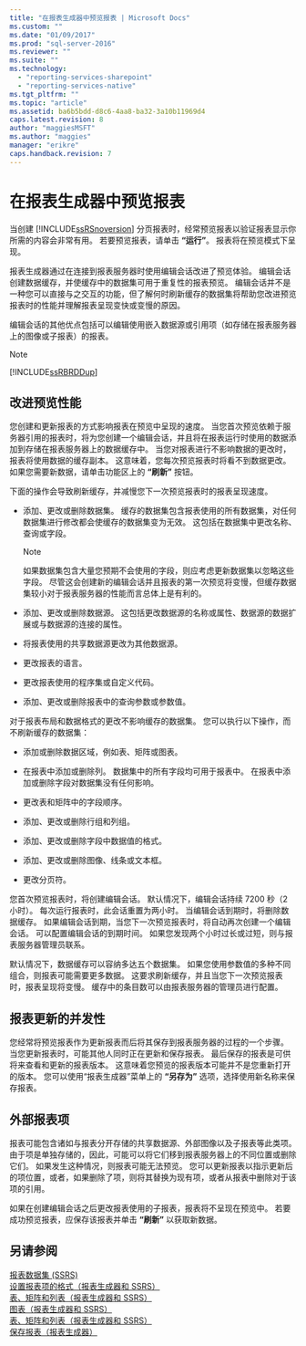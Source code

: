 ```yaml
---
title: "在报表生成器中预览报表 | Microsoft Docs"
ms.custom: ""
ms.date: "01/09/2017"
ms.prod: "sql-server-2016"
ms.reviewer: ""
ms.suite: ""
ms.technology: 
  - "reporting-services-sharepoint"
  - "reporting-services-native"
ms.tgt_pltfrm: ""
ms.topic: "article"
ms.assetid: ba6b5bdd-d8c6-4aa8-ba32-3a10b11969d4
caps.latest.revision: 8
author: "maggiesMSFT"
ms.author: "maggies"
manager: "erikre"
caps.handback.revision: 7
---
```

# 在报表生成器中预览报表
  当创建 [!INCLUDE[ssRSnoversion](../../includes/ssrsnoversion-md.md)] 分页报表时，经常预览报表以验证报表显示你所需的内容会非常有用。 若要预览报表，请单击 **“运行”**。 报表将在预览模式下呈现。  
  
 报表生成器通过在连接到报表服务器时使用编辑会话改进了预览体验。 编辑会话创建数据缓存，并使缓存中的数据集可用于重复性的报表预览。 编辑会话并不是一种您可以直接与之交互的功能，但了解何时刷新缓存的数据集将帮助您改进预览报表时的性能并理解报表呈现变快或变慢的原因。  
  
 编辑会话的其他优点包括可以编辑使用嵌入数据源或引用项（如存储在报表服务器上的图像或子报表）的报表。  
  
> [!NOTE]  
>  [!INCLUDE[ssRBRDDup](../../includes/ssrbrddup-md.md)]  
  
## 改进预览性能  
 您创建和更新报表的方式影响报表在预览中呈现的速度。 当您首次预览依赖于服务器引用的报表时，将为您创建一个编辑会话，并且将在报表运行时使用的数据添加到存储在报表服务器上的数据缓存中。 当您对报表进行不影响数据的更改时，报表将使用数据的缓存副本。 这意味着，您每次预览报表时将看不到数据更改。 如果您需要新数据，请单击功能区上的 **“刷新”** 按钮。  
  
 下面的操作会导致刷新缓存，并减慢您下一次预览报表时的报表呈现速度。  
  
-   添加、更改或删除数据集。 缓存的数据集包含报表使用的所有数据集，对任何数据集进行修改都会使缓存的数据集变为无效。 这包括在数据集中更改名称、查询或字段。  
  
    > [!NOTE]  
    >  如果数据集包含大量您预期不会使用的字段，则应考虑更新数据集以忽略这些字段。 尽管这会创建新的编辑会话并且报表的第一次预览将变慢，但缓存数据集较小对于报表服务器的性能而言总体上是有利的。  
  
-   添加、更改或删除数据源。 这包括更改数据源的名称或属性、数据源的数据扩展或与数据源的连接的属性。  
  
-   将报表使用的共享数据源更改为其他数据源。  
  
-   更改报表的语言。  
  
-   更改报表使用的程序集或自定义代码。  
  
-   添加、更改或删除报表中的查询参数或参数值。  
  
 对于报表布局和数据格式的更改不影响缓存的数据集。 您可以执行以下操作，而不刷新缓存的数据集：  
  
-   添加或删除数据区域，例如表、矩阵或图表。  
  
-   在报表中添加或删除列。 数据集中的所有字段均可用于报表中。 在报表中添加或删除字段对数据集没有任何影响。  
  
-   更改表和矩阵中的字段顺序。  
  
-   添加、更改或删除行组和列组。  
  
-   添加、更改或删除字段中数据值的格式。  
  
-   添加、更改或删除图像、线条或文本框。  
  
-   更改分页符。  
  
 您首次预览报表时，将创建编辑会话。 默认情况下，编辑会话持续 7200 秒（2 小时）。 每次运行报表时，此会话重置为两小时。 当编辑会话到期时，将删除数据缓存。 如果编辑会话到期，当您下一次预览报表时，将自动再次创建一个编辑会话。 可以配置编辑会话的到期时间。 如果您发现两个小时过长或过短，则与报表服务器管理员联系。  
  
 默认情况下，数据缓存可以容纳多达五个数据集。 如果您使用参数值的多种不同组合，则报表可能需要更多数据。 这要求刷新缓存，并且当您下一次预览报表时，报表呈现将变慢。 缓存中的条目数可以由报表服务器的管理员进行配置。  
  
## 报表更新的并发性  
 您经常将预览报表作为更新报表而后将其保存到报表服务器的过程的一个步骤。 当您更新报表时，可能其他人同时正在更新和保存报表。 最后保存的报表是可供将来查看和更新的报表版本。 这意味着您预览的报表版本可能并不是您重新打开的版本。 您可以使用“报表生成器”菜单上的 **“另存为”** 选项，选择使用新名称来保存报表。  
  
## 外部报表项  
 报表可能包含诸如与报表分开存储的共享数据源、外部图像以及子报表等此类项。 由于项是单独存储的，因此，可能可以将它们移到报表服务器上的不同位置或删除它们。 如果发生这种情况，则报表可能无法预览。 您可以更新报表以指示更新后的项位置，或者，如果删除了项，则将其替换为现有项，或者从报表中删除对于该项的引用。  
  
 如果在创建编辑会话之后更改报表使用的子报表，报表将不呈现在预览中。 若要成功预览报表，应保存该报表并单击 **“刷新”** 以获取新数据。  
  
## 另请参阅  
 [报表数据集 (SSRS)](../../reporting-services/report-data/report-datasets-ssrs.md)   
 [设置报表项的格式（报表生成器和 SSRS）](../../reporting-services/report-design/formatting-report-items-report-builder-and-ssrs.md)   
 [表、矩阵和列表（报表生成器和 SSRS）](../../reporting-services/report-design/tables-matrices-and-lists-report-builder-and-ssrs.md)   
 [图表（报表生成器和 SSRS）](../../reporting-services/report-design/charts-report-builder-and-ssrs.md)   
 [表、矩阵和列表（报表生成器和 SSRS）](../../reporting-services/report-design/tables-matrices-and-lists-report-builder-and-ssrs.md)   
 [保存报表（报表生成器）](../../reporting-services/report-builder/saving-reports-report-builder.md)  
  
  